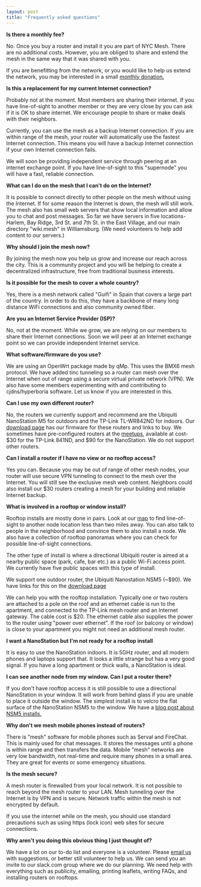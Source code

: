 ```yaml
---
layout: post
title: "Frequently asked questions"
---
```


**Is there a monthly fee?**

No. Once you buy a router and install it you are part of NYC Mesh. There are no additional costs. However, you are obliged to share and extend the mesh in the same way that it was shared with you.

If you are benefitting from the network, or you would like to help us extend the network, you may be interested in a small [monthly donation.](/donate)

**Is this a replacement for my current Internet connection?**

Probably not at the moment. Most members are sharing their internet. If you have line-of-sight to another member or they are very close by you can ask if it is OK to share internet. We encourage people to share or make deals with their neighbors. 

Currently, you can use the mesh as a backup Internet connection. If you are within range of the mesh, your router will automatically use the fastest Internet connection. This means you will have a backup Internet connection if your own Internet connection fails.

We will soon be providing independent service through peering at an internet exchange point. If you have line-of-sight to this "supernode" you will have a fast, reliable connection.

**What can I do on the mesh that I can't do on the Internet?**

It is possible to connect directly to other people on the mesh without using the Internet. If for some reason the Internet is down, the mesh will still work. The mesh also has small web servers that show local information and allow you to chat and post messages. So far we have servers in five locations- Harlem, Bay Ridge, 3rd St. and 7th St. in the East Village, and our main directory "wiki.mesh" in Williamsburg. (We need volunteers to help add content to our servers.)

**Why should I join the mesh now?**

By joining the mesh now you help us grow and increase our reach across the city. This is a community project and you will be helping to create a decentralized infrastructure, free from traditional business interests.

**Is it possible for the mesh to cover a whole country?**

Yes, there is a mesh network called "Guifi" in Spain that covers a large part of the country. In order to do this, they have a backbone of many long distance WiFi connections and also community owned fiber.

**Are you an Internet Service Provider (ISP)?**

No, not at the moment. While we grow, we are relying on our members to share their Internet connections. Soon we will peer at an Internet exchange point so we can provide independent Internet service.

**What software/firmware do you use?**

We are using an OpenWrt package made by qMp. This uses the BMX6 mesh protocol. We have added tinc tunneling so a router can mesh over the Internet when out of range using a secure virtual private network (VPN). We also have some members experimenting with and contributing to cjdns/hyperboria software. Let us know if you are interested in this.

**Can I use my own different router?**

No, the routers we currently support and recommend are the Ubiquiti NanoStation M5 for outdoors and the TP-Link TL-WR842ND for indoors. Our [download page](../download) has our firmware for these routers and links to buy. We sometimes have pre-configured routers at the [meetups](http://www.meetup.com/nycmesh), available at cost- $30 for the TP-Link 841ND, and $90 for the NanoStation. We do not support other routers.

**Can I install a router if I have no view or no rooftop access?**

Yes you can. Because you may be out of range of other mesh nodes, your router will use secure VPN tunneling to connect to the mesh over the Internet. You will still see the exclusive mesh web content. Neighbors could also install our $30 routers creating a mesh for your building and reliable Internet backup. 

**What is involved in a rooftop or window install?**

Rooftop installs are mostly done in pairs. Look at our [map](../map) to find line-of-sight to another node location less than two miles away. You can also talk to people in the neighborhood and convince them to also install a node. We also have a collection of rooftop panoramas where you can check for possible line-of-sight connections. 

The other type of install is where a directional Ubiquiti router is aimed at a nearby public space (park, cafe, bar etc.) as a public Wi-Fi access point. We currently have five public spaces with this type of install. 

We support one outdoor router, the Ubiquiti Nanostation NSM5 (~$90). We have links for this on the [download page](../download)

We can help you with the rooftop installation. Typically one or two routers are attached to a pole on the roof and an ethernet cable is run to the apartment, and connected to the TP-Link mesh router and an Internet gateway. The cable cost is $20. The ethernet cable also supplies the power to the router using "power over ethernet". If the roof (or balcony or window) is close to your apartment you might not need an additional mesh router.

**I want a NanoStation but I'm not ready for a rooftop install**

It is easy to use the NanoStation indoors. It is 5GHz router, and all modern phones and laptops support that. It looks a little strange but has a very good signal. If you have a long apartment or thick walls, a NanoStation is ideal.

**I can see another node from my window. Can I put a router there?**

If you don't have rooftop access it is still possible to use a directional NanoStation in your window. It will work from behind glass if you are unable to place it outside the window. The simplest install is to velcro the flat surface of the NanoStation NSM5 to the window. We have a [blog post about NSM5 installs.](../blog/nsm5-install/)

**Why don't we mesh mobile phones instead of routers?**

There is "mesh" software for mobile phones such as Serval and FireChat. This is mainly used for chat messages. It stores the messages until a phone is within range and then transfers the data. Mobile "mesh" networks are very low bandwidth, not real-time and require many phones in a small area. They are great for events or some emergency situations.

**Is the mesh secure?**

A mesh router is firewalled from your local network. It is not possible to reach beyond the mesh router to your LAN. Mesh tunneling over the Internet is by VPN and is secure. Network traffic within the mesh is not encrypted by default.

If you use the internet while on the mesh, you should use standard precautions such as using https (lock icon) web sites for secure connections.

**Why aren't you doing this obvious thing I just thought of?**

We have a lot on our to-do list and everyone is a volunteer. Please [email us](mailto:contact@nycmesh.net) with suggestions, or better still volunteer to help us. We can send you an invite to our slack.com group where we do our planning. We need help with everything such as publicity, emailing, printing leaflets, writing FAQs, and installing routers on rooftops.










 
